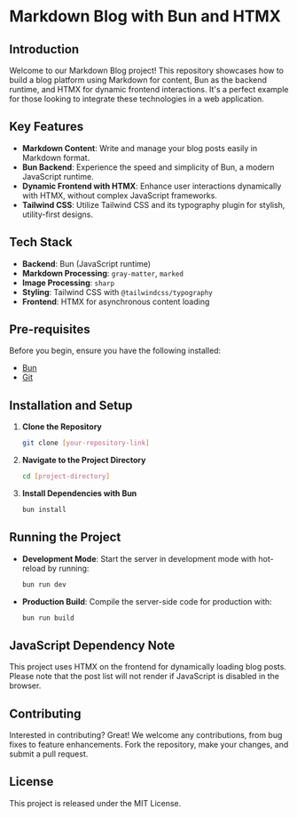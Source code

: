 # Markdown Blog with Bun and HTMX

## Introduction

Welcome to our Markdown Blog project! This repository showcases how to build a blog platform using Markdown for content, Bun as the backend runtime, and HTMX for dynamic frontend interactions. It's a perfect example for those looking to integrate these technologies in a web application.

## Key Features

- **Markdown Content**: Write and manage your blog posts easily in Markdown format.
- **Bun Backend**: Experience the speed and simplicity of Bun, a modern JavaScript runtime.
- **Dynamic Frontend with HTMX**: Enhance user interactions dynamically with HTMX, without complex JavaScript frameworks.
- **Tailwind CSS**: Utilize Tailwind CSS and its typography plugin for stylish, utility-first designs.

## Tech Stack

- **Backend**: Bun (JavaScript runtime)
- **Markdown Processing**: `gray-matter`, `marked`
- **Image Processing**: `sharp`
- **Styling**: Tailwind CSS with `@tailwindcss/typography`
- **Frontend**: HTMX for asynchronous content loading

## Pre-requisites

Before you begin, ensure you have the following installed:

- [Bun](https://bun.sh/)
- [Git](https://git-scm.com/)

## Installation and Setup

1. **Clone the Repository**
   ```bash
   git clone [your-repository-link]
   ```
2. **Navigate to the Project Directory**
   ```bash
   cd [project-directory]
   ```
3. **Install Dependencies with Bun**
   ```bash
   bun install
   ```

## Running the Project

- **Development Mode**: Start the server in development mode with hot-reload by running:
  ```bash
  bun run dev
  ```
- **Production Build**: Compile the server-side code for production with:
  ```bash
  bun run build
  ```

## JavaScript Dependency Note

This project uses HTMX on the frontend for dynamically loading blog posts. Please note that the post list will not render if JavaScript is disabled in the browser.

## Contributing

Interested in contributing? Great! We welcome any contributions, from bug fixes to feature enhancements. Fork the repository, make your changes, and submit a pull request.

## License

This project is released under the MIT License.
